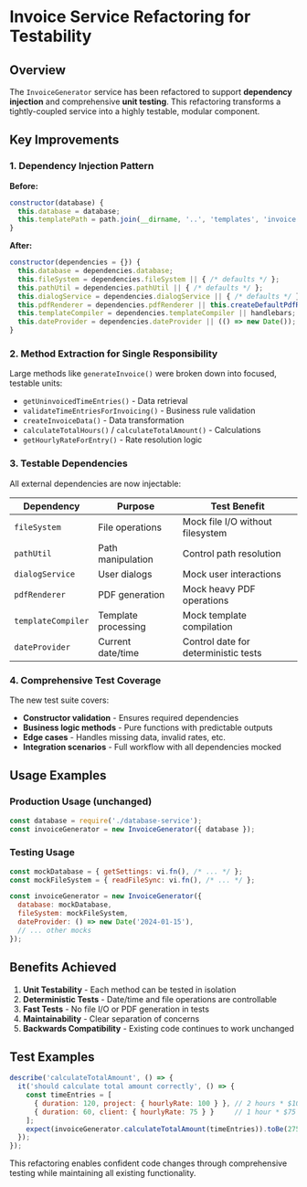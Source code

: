 # Invoice Service Refactoring for Testability

## Overview

The `InvoiceGenerator` service has been refactored to support **dependency injection** and comprehensive **unit testing**. This refactoring transforms a tightly-coupled service into a highly testable, modular component.

## Key Improvements

### 1. Dependency Injection Pattern

**Before:**
```javascript
constructor(database) {
  this.database = database;
  this.templatePath = path.join(__dirname, '..', 'templates', 'invoice.hbs');
}
```

**After:**
```javascript
constructor(dependencies = {}) {
  this.database = dependencies.database;
  this.fileSystem = dependencies.fileSystem || { /* defaults */ };
  this.pathUtil = dependencies.pathUtil || { /* defaults */ };
  this.dialogService = dependencies.dialogService || { /* defaults */ };
  this.pdfRenderer = dependencies.pdfRenderer || this.createDefaultPdfRenderer();
  this.templateCompiler = dependencies.templateCompiler || handlebars;
  this.dateProvider = dependencies.dateProvider || (() => new Date());
}
```

### 2. Method Extraction for Single Responsibility

Large methods like `generateInvoice()` were broken down into focused, testable units:

- `getUninvoicedTimeEntries()` - Data retrieval
- `validateTimeEntriesForInvoicing()` - Business rule validation  
- `createInvoiceData()` - Data transformation
- `calculateTotalHours()` / `calculateTotalAmount()` - Calculations
- `getHourlyRateForEntry()` - Rate resolution logic

### 3. Testable Dependencies

All external dependencies are now injectable:

| Dependency | Purpose | Test Benefit |
|------------|---------|--------------|
| `fileSystem` | File operations | Mock file I/O without filesystem |
| `pathUtil` | Path manipulation | Control path resolution |
| `dialogService` | User dialogs | Mock user interactions |
| `pdfRenderer` | PDF generation | Mock heavy PDF operations |
| `templateCompiler` | Template processing | Mock template compilation |
| `dateProvider` | Current date/time | Control date for deterministic tests |

### 4. Comprehensive Test Coverage

The new test suite covers:

- **Constructor validation** - Ensures required dependencies
- **Business logic methods** - Pure functions with predictable outputs
- **Edge cases** - Handles missing data, invalid rates, etc.
- **Integration scenarios** - Full workflow with all dependencies mocked

## Usage Examples

### Production Usage (unchanged)
```javascript
const database = require('./database-service');
const invoiceGenerator = new InvoiceGenerator({ database });
```

### Testing Usage
```javascript
const mockDatabase = { getSettings: vi.fn(), /* ... */ };
const mockFileSystem = { readFileSync: vi.fn(), /* ... */ };

const invoiceGenerator = new InvoiceGenerator({
  database: mockDatabase,
  fileSystem: mockFileSystem,
  dateProvider: () => new Date('2024-01-15'),
  // ... other mocks
});
```

## Benefits Achieved

1. **Unit Testability** - Each method can be tested in isolation
2. **Deterministic Tests** - Date/time and file operations are controllable
3. **Fast Tests** - No file I/O or PDF generation in tests
4. **Maintainability** - Clear separation of concerns
5. **Backwards Compatibility** - Existing code continues to work unchanged

## Test Examples

```javascript
describe('calculateTotalAmount', () => {
  it('should calculate total amount correctly', () => {
    const timeEntries = [
      { duration: 120, project: { hourlyRate: 100 } }, // 2 hours * $100 = $200
      { duration: 60, client: { hourlyRate: 75 } }     // 1 hour * $75 = $75
    ];
    expect(invoiceGenerator.calculateTotalAmount(timeEntries)).toBe(275);
  });
});
```

This refactoring enables confident code changes through comprehensive testing while maintaining all existing functionality.
